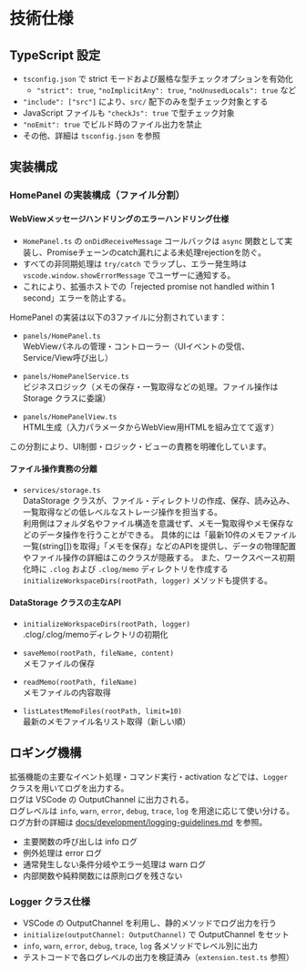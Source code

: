 # 技術仕様

## TypeScript 設定

- `tsconfig.json` で strict モードおよび厳格な型チェックオプションを有効化
  - `"strict": true`, `"noImplicitAny": true`, `"noUnusedLocals": true` など
- `"include": ["src"]` により、`src/` 配下のみを型チェック対象とする
- JavaScript ファイルも `"checkJs": true` で型チェック対象
- `"noEmit": true` でビルド時のファイル出力を禁止
- その他、詳細は `tsconfig.json` を参照

## 実装構成

### HomePanel の実装構成（ファイル分割）

#### WebViewメッセージハンドリングのエラーハンドリング仕様

- `HomePanel.ts` の `onDidReceiveMessage` コールバックは `async` 関数として実装し、Promiseチェーンのcatch漏れによる未処理rejectionを防ぐ。
- すべての非同期処理は `try/catch` でラップし、エラー発生時は `vscode.window.showErrorMessage` でユーザーに通知する。
- これにより、拡張ホストでの「rejected promise not handled within 1 second」エラーを防止する。

HomePanel の実装は以下の3ファイルに分割されています：

- `panels/HomePanel.ts`  
  WebViewパネルの管理・コントローラー（UIイベントの受信、Service/View呼び出し）

- `panels/HomePanelService.ts`  
  ビジネスロジック（メモの保存・一覧取得などの処理。ファイル操作は Storage クラスに委譲）

- `panels/HomePanelView.ts`  
  HTML生成（入力パラメータからWebView用HTMLを組み立てて返す）

この分割により、UI制御・ロジック・ビューの責務を明確化しています。

#### ファイル操作責務の分離

- `services/storage.ts`  
  DataStorage クラスが、ファイル・ディレクトリの作成、保存、読み込み、一覧取得などの低レベルなストレージ操作を担当する。  
  利用側はフォルダ名やファイル構造を意識せず、メモ一覧取得やメモ保存などのデータ操作を行うことができる。
  具体的には「最新10件のメモファイル一覧(string[])を取得」「メモを保存」などのAPIを提供し、データの物理配置やファイル操作の詳細はこのクラスが隠蔽する。
  また、ワークスペース初期化時に `.clog` および `.clog/memo` ディレクトリを作成する `initializeWorkspaceDirs(rootPath, logger)` メソッドも提供する。

#### DataStorage クラスの主なAPI

- `initializeWorkspaceDirs(rootPath, logger)`  
  .clog/.clog/memoディレクトリの初期化

- `saveMemo(rootPath, fileName, content)`  
  メモファイルの保存

- `readMemo(rootPath, fileName)`  
  メモファイルの内容取得

- `listLatestMemoFiles(rootPath, limit=10)`  
  最新のメモファイル名リスト取得（新しい順）

## ロギング機構

拡張機能の主要なイベント処理・コマンド実行・activation などでは、`Logger` クラスを用いてログを出力する。  
ログは VSCode の OutputChannel に出力される。  
ログレベルは `info`, `warn`, `error`, `debug`, `trace`, `log` を用途に応じて使い分ける。  
ログ方針の詳細は [docs/development/logging-guidelines.md](../development/logging-guidelines.md) を参照。

- 主要関数の呼び出しは info ログ
- 例外処理は error ログ
- 通常発生しない条件分岐やエラー処理は warn ログ
- 内部関数や純粋関数には原則ログを残さない

### Logger クラス仕様

- VSCode の OutputChannel を利用し、静的メソッドでログ出力を行う
- `initialize(outputChannel: OutputChannel)` で OutputChannel をセット
- `info`, `warn`, `error`, `debug`, `trace`, `log` 各メソッドでレベル別に出力
- テストコードで各ログレベルの出力を検証済み（`extension.test.ts` 参照）
